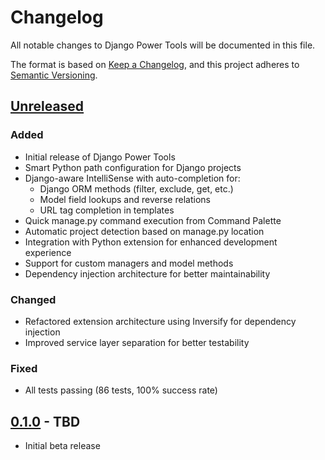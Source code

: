 # Changelog

All notable changes to Django Power Tools will be documented in this file.

The format is based on [Keep a Changelog](https://keepachangelog.com/en/1.0.0/),
and this project adheres to [Semantic Versioning](https://semver.org/spec/v2.0.0.html).

## [Unreleased]

### Added
- Initial release of Django Power Tools
- Smart Python path configuration for Django projects
- Django-aware IntelliSense with auto-completion for:
  - Django ORM methods (filter, exclude, get, etc.)
  - Model field lookups and reverse relations
  - URL tag completion in templates
- Quick manage.py command execution from Command Palette
- Automatic project detection based on manage.py location
- Integration with Python extension for enhanced development experience
- Support for custom managers and model methods
- Dependency injection architecture for better maintainability

### Changed
- Refactored extension architecture using Inversify for dependency injection
- Improved service layer separation for better testability

### Fixed
- All tests passing (86 tests, 100% success rate)

## [0.1.0] - TBD
- Initial beta release

[Unreleased]: https://github.com/pyhub-kr/vscode-pyhub-django/compare/v0.1.0...HEAD
[0.1.0]: https://github.com/pyhub-kr/vscode-pyhub-django/releases/tag/v0.1.0